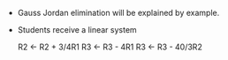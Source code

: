  - Gauss Jordan elimination will be explained by example.
 - Students receive a linear system

    R2 <- R2 + 3/4R1
    R3 <- R3 - 4R1
    R3 <- R3 - 40/3R2

